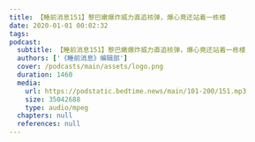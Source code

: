 ```yaml
---
title: 【睡前消息151】黎巴嫩爆炸威力直追核弹，爆心竟还站着一栋楼
date: 2020-01-01 00:02:32
tags:
podcast:
  subtitle: 【睡前消息151】黎巴嫩爆炸威力直追核弹，爆心竟还站着一栋楼
  authors: ['《睡前消息》编辑部']
  cover: /podcasts/main/assets/logo.png
  duration: 1460
  media:
    url: https://podstatic.bedtime.news/main/101-200/151.mp3
    size: 35042688
    type: audio/mpeg
  chapters: null
  references: null
---
```

